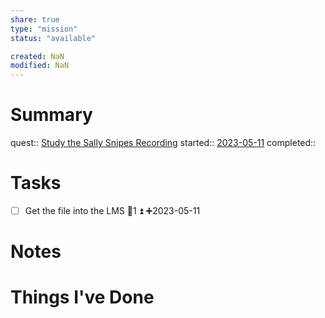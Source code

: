 ```yaml
---
share: true
type: "mission"
status: "available"

created: NaN 
modified: NaN
---
```

 
# Summary
quest:: [Study the Sally Snipes Recording](./Study%20the%20Sally%20Snipes%20Recording.md)
started:: [2023-05-11](./2023-05-11.md)
completed::
# Tasks
- [ ] Get the file into the LMS 🥄1 ⏫ ➕2023-05-11
# Notes

# Things I've Done
